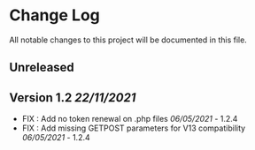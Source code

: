 # Change Log
All notable changes to this project will be documented in this file.

## Unreleased


## Version 1.2 *22/11/2021*

- FIX : Add no token renewal on .php files *06/05/2021* - 1.2.4
- FIX : Add missing GETPOST parameters for V13 compatibility *06/05/2021* - 1.2.4
